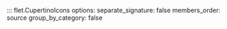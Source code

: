 ::: flet.CupertinoIcons
    options:
        separate_signature: false
        members_order: source
        group_by_category: false
